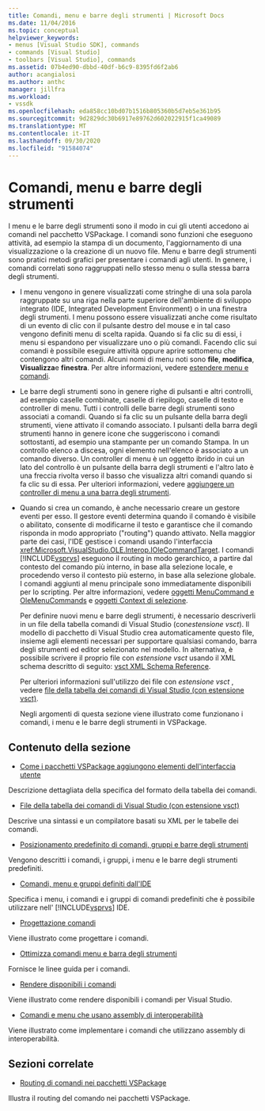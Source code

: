 ```yaml
---
title: Comandi, menu e barre degli strumenti | Microsoft Docs
ms.date: 11/04/2016
ms.topic: conceptual
helpviewer_keywords:
- menus [Visual Studio SDK], commands
- commands [Visual Studio]
- toolbars [Visual Studio], commands
ms.assetid: 07b4ed90-dbbd-40df-b6c9-8395fd6f2ab6
author: acangialosi
ms.author: anthc
manager: jillfra
ms.workload:
- vssdk
ms.openlocfilehash: eda858cc10bd07b1516b805360b5d7eb5e361b95
ms.sourcegitcommit: 9d2829dc30b6917e89762d602022915f1ca49089
ms.translationtype: MT
ms.contentlocale: it-IT
ms.lasthandoff: 09/30/2020
ms.locfileid: "91584074"
---
```

# <a name="commands-menus-and-toolbars"></a>Comandi, menu e barre degli strumenti
I menu e le barre degli strumenti sono il modo in cui gli utenti accedono ai comandi nel pacchetto VSPackage. I comandi sono funzioni che eseguono attività, ad esempio la stampa di un documento, l'aggiornamento di una visualizzazione o la creazione di un nuovo file. Menu e barre degli strumenti sono pratici metodi grafici per presentare i comandi agli utenti. In genere, i comandi correlati sono raggruppati nello stesso menu o sulla stessa barra degli strumenti.

- I menu vengono in genere visualizzati come stringhe di una sola parola raggruppate su una riga nella parte superiore dell'ambiente di sviluppo integrato (IDE, Integrated Development Environment) o in una finestra degli strumenti. I menu possono essere visualizzati anche come risultato di un evento di clic con il pulsante destro del mouse e in tal caso vengono definiti menu di scelta rapida. Quando si fa clic su di essi, i menu si espandono per visualizzare uno o più comandi. Facendo clic sui comandi è possibile eseguire attività oppure aprire sottomenu che contengono altri comandi. Alcuni nomi di menu noti sono **file**, **modifica**, **Visualizza**e **finestra**. Per altre informazioni, vedere [estendere menu e comandi](../../extensibility/extending-menus-and-commands.md).

- Le barre degli strumenti sono in genere righe di pulsanti e altri controlli, ad esempio caselle combinate, caselle di riepilogo, caselle di testo e controller di menu. Tutti i controlli delle barre degli strumenti sono associati a comandi. Quando si fa clic su un pulsante della barra degli strumenti, viene attivato il comando associato. I pulsanti della barra degli strumenti hanno in genere icone che suggeriscono i comandi sottostanti, ad esempio una stampante per un comando Stampa. In un controllo elenco a discesa, ogni elemento nell'elenco è associato a un comando diverso. Un controller di menu è un oggetto ibrido in cui un lato del controllo è un pulsante della barra degli strumenti e l'altro lato è una freccia rivolta verso il basso che visualizza altri comandi quando si fa clic su di essa. Per ulteriori informazioni, vedere [aggiungere un controller di menu a una barra degli strumenti](../../extensibility/adding-a-menu-controller-to-a-toolbar.md).

- Quando si crea un comando, è anche necessario creare un gestore eventi per esso. Il gestore eventi determina quando il comando è visibile o abilitato, consente di modificarne il testo e garantisce che il comando risponda in modo appropriato ("routing") quando attivato. Nella maggior parte dei casi, l'IDE gestisce i comandi usando l'interfaccia <xref:Microsoft.VisualStudio.OLE.Interop.IOleCommandTarget>. I comandi [!INCLUDE[vsprvs](../../code-quality/includes/vsprvs_md.md)] eseguono il routing in modo gerarchico, a partire dal contesto del comando più interno, in base alla selezione locale, e procedendo verso il contesto più esterno, in base alla selezione globale. I comandi aggiunti al menu principale sono immediatamente disponibili per lo scripting. Per altre informazioni, vedere [oggetti MenuCommand e OleMenuCommands](../../vs-2015/misc/menucommands-vs-olemenucommands.md?view=vs-2015&preserve-view=true) e [oggetti Context di selezione](../../extensibility/internals/selection-context-objects.md).

  Per definire nuovi menu e barre degli strumenti, è necessario descriverli in un file della tabella comandi di Visual Studio (con*estensione vsct*). Il modello di pacchetto di Visual Studio crea automaticamente questo file, insieme agli elementi necessari per supportare qualsiasi comando, barra degli strumenti ed editor selezionato nel modello. In alternativa, è possibile scrivere il proprio file con *estensione vsct* usando il XML schema descritto di seguito: [vsct XML Schema Reference](../../extensibility/vsct-xml-schema-reference.md).

  Per ulteriori informazioni sull'utilizzo dei file con *estensione vsct* , vedere [file della tabella dei comandi di Visual Studio (con estensione vsct)](../../extensibility/internals/visual-studio-command-table-dot-vsct-files.md).

  Negli argomenti di questa sezione viene illustrato come funzionano i comandi, i menu e le barre degli strumenti in VSPackage.

## <a name="in-this-section"></a>Contenuto della sezione
- [Come i pacchetti VSPackage aggiungono elementi dell'interfaccia utente](../../extensibility/internals/how-vspackages-add-user-interface-elements.md)

 Descrizione dettagliata della specifica del formato della tabella dei comandi.

- [File della tabella dei comandi di Visual Studio (con estensione vsct)](../../extensibility/internals/visual-studio-command-table-dot-vsct-files.md)

 Descrive una sintassi e un compilatore basati su XML per le tabelle dei comandi.

- [Posizionamento predefinito di comandi, gruppi e barre degli strumenti](../../extensibility/internals/default-command-group-and-toolbar-placement.md)

 Vengono descritti i comandi, i gruppi, i menu e le barre degli strumenti predefiniti.

- [Comandi, menu e gruppi definiti dall'IDE](../../extensibility/internals/ide-defined-commands-menus-and-groups.md)

 Specifica i menu, i comandi e i gruppi di comandi predefiniti che è possibile utilizzare nell' [!INCLUDE[vsprvs](../../code-quality/includes/vsprvs_md.md)] IDE.

- [Progettazione comandi](../../extensibility/internals/command-design.md)

 Viene illustrato come progettare i comandi.

- [Ottimizza comandi menu e barra degli strumenti](../../extensibility/internals/optimizing-menu-and-toolbar-commands.md)

 Fornisce le linee guida per i comandi.

- [Rendere disponibili i comandi](../../extensibility/internals/making-commands-available.md)

 Viene illustrato come rendere disponibili i comandi per Visual Studio.

- [Comandi e menu che usano assembly di interoperabilità](../../extensibility/internals/commands-and-menus-that-use-interop-assemblies.md)

 Viene illustrato come implementare i comandi che utilizzano assembly di interoperabilità.

## <a name="related-sections"></a>Sezioni correlate
- [Routing di comandi nei pacchetti VSPackage](../../extensibility/internals/command-routing-in-vspackages.md)

 Illustra il routing del comando nei pacchetti VSPackage.